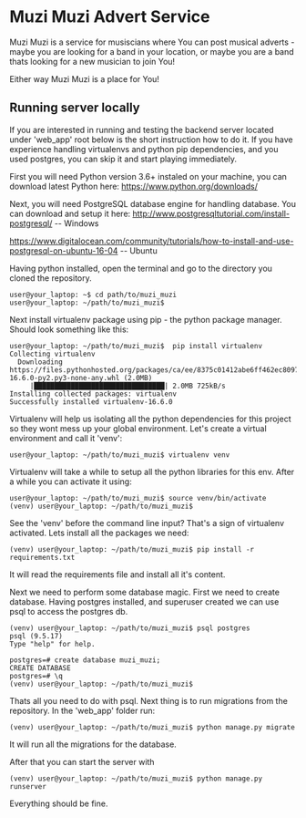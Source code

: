# Muzi Muzi Advert Service

Muzi Muzi is a service for musiscians where You can post musical adverts - 
maybe you are looking for a band in your location, or maybe you are a band
thats looking for a new musician to join You!

Either way Muzi Muzi is a place for You!

## Running server locally

If you are interested in running and testing the backend server located under 'web_app' root below is the short instruction 
how to do it. If you have experience handling virtualenvs and python pip dependencies, and you used postgres, you can skip it
and start playing immediately.

First you will need Python version 3.6+ instaled on your machine, you can download latest Python here:
https://www.python.org/downloads/

Next, you will need PostgreSQL database engine for handling database. You can download and setup it here:
http://www.postgresqltutorial.com/install-postgresql/ -- Windows

https://www.digitalocean.com/community/tutorials/how-to-install-and-use-postgresql-on-ubuntu-16-04 -- Ubuntu


Having python installed, open the terminal and go to the directory you cloned the repository.
```
user@your_laptop: ~$ cd path/to/muzi_muzi
user@your_laptop: ~/path/to/muzi_muzi$ 
```

Next install virtualenv package using pip - the python package manager. Should look something like this:
```
user@your_laptop: ~/path/to/muzi_muzi$  pip install virtualenv
Collecting virtualenv
  Downloading https://files.pythonhosted.org/packages/ca/ee/8375c01412abe6ff462ec80970e6bb1c4308724d4366d7519627c98691ab/virtualenv-16.6.0-py2.py3-none-any.whl (2.0MB)
     |████████████████████████████████| 2.0MB 725kB/s 
Installing collected packages: virtualenv
Successfully installed virtualenv-16.6.0
```
Virtualenv will help us isolating all the python dependencies for this project so they wont mess up your global environment.
Let's create a virtual environment and call it 'venv':
```
user@your_laptop: ~/path/to/muzi_muzi$ virtualenv venv
```
Virtualenv will take a while to setup all the python libraries for this env.
After a while you can activate it using:
```
user@your_laptop: ~/path/to/muzi_muzi$ source venv/bin/activate
(venv) user@your_laptop: ~/path/to/muzi_muzi$
```
See the 'venv' before the command line input? That's a sign of virtualenv activated.
Lets install all the packages we need:
```
(venv) user@your_laptop: ~/path/to/muzi_muzi$ pip install -r requirements.txt
```
It will read the requirements file and install all it's content.

Next we need to perform some database magic. First we need to create database.
Having postgres installed, and superuser created we can use psql to access the postgres db.
```
(venv) user@your_laptop: ~/path/to/muzi_muzi$ psql postgres
psql (9.5.17)
Type "help" for help.

postgres=# create database muzi_muzi;
CREATE DATABASE
postgres=# \q
(venv) user@your_laptop: ~/path/to/muzi_muzi$
```
Thats all you need to do with psql. Next thing is to run migrations from the repository.
In the 'web_app' folder run:
```
(venv) user@your_laptop: ~/path/to/muzi_muzi$ python manage.py migrate
```
It will run all the migrations for the database.

After that you can start the server with
```
(venv) user@your_laptop: ~/path/to/muzi_muzi$ python manage.py runserver
```
Everything should be fine.
